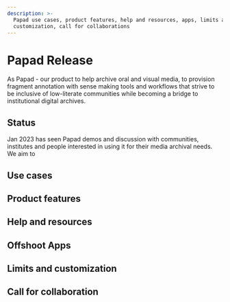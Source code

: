 ```yaml
---
description: >-
  Papad use cases, product features, help and resources, apps, limits and
  customization, call for collaborations
---
```


# Papad Release

As Papad - our product to help archive oral and visual media, to provision fragment annotation with sense making tools and workflows that strive to be inclusive of low-literate communities while becoming a bridge to institutional digital archives.

## Status

Jan 2023 has seen Papad demos and discussion with communities, institutes and people interested in using it for their media archival needs. We aim to &#x20;

## Use cases

## Product features

## Help and resources

## Offshoot Apps

## Limits and customization

## Call for collaboration

